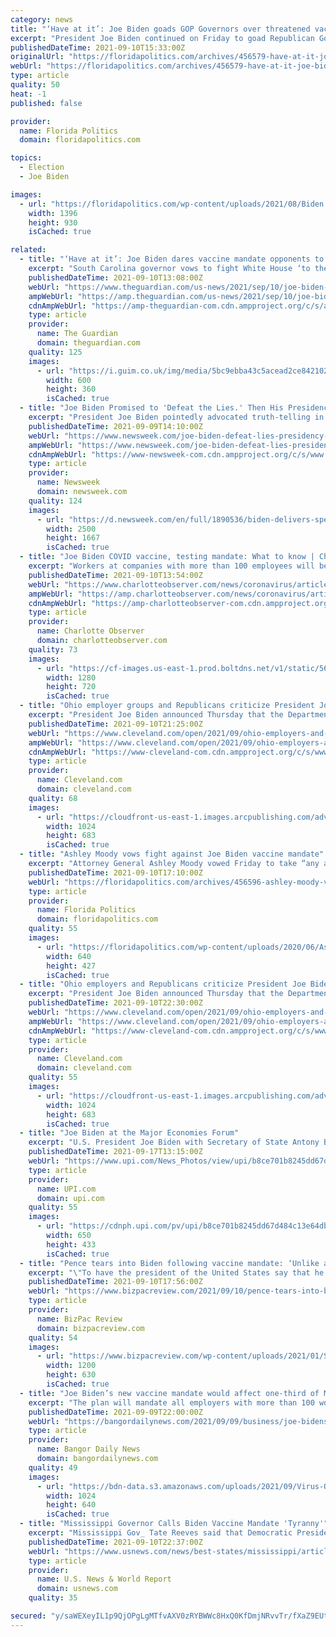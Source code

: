 ```yaml
---
category: news
title: "‘Have at it’: Joe Biden goads GOP Governors over threatened vaccine mandate suits"
excerpt: "President Joe Biden continued on Friday to goad Republican Governors resisting COVID-19 vaccine mandates he rolled out the day before. When asked about them being challenged in court by a reporter at a Washington D."
publishedDateTime: 2021-09-10T15:33:00Z
originalUrl: "https://floridapolitics.com/archives/456579-have-at-it-joe-biden-goads-gop-governors-over-threatened-vaccine-mandate-suits/"
webUrl: "https://floridapolitics.com/archives/456579-have-at-it-joe-biden-goads-gop-governors-over-threatened-vaccine-mandate-suits/"
type: article
quality: 50
heat: -1
published: false

provider:
  name: Florida Politics
  domain: floridapolitics.com

topics:
  - Election
  - Joe Biden

images:
  - url: "https://floridapolitics.com/wp-content/uploads/2021/08/Biden.jpg"
    width: 1396
    height: 930
    isCached: true

related:
  - title: "‘Have at it’: Joe Biden dares vaccine mandate opponents to take him on"
    excerpt: "South Carolina governor vows to fight White House ‘to the gates of hell’ over president’s large-scale vaccine requirements"
    publishedDateTime: 2021-09-10T13:08:00Z
    webUrl: "https://www.theguardian.com/us-news/2021/sep/10/joe-biden-vaccine-mandates-coronavirus-covid"
    ampWebUrl: "https://amp.theguardian.com/us-news/2021/sep/10/joe-biden-vaccine-mandates-coronavirus-covid"
    cdnAmpWebUrl: "https://amp-theguardian-com.cdn.ampproject.org/c/s/amp.theguardian.com/us-news/2021/sep/10/joe-biden-vaccine-mandates-coronavirus-covid"
    type: article
    provider:
      name: The Guardian
      domain: theguardian.com
    quality: 125
    images:
      - url: "https://i.guim.co.uk/img/media/5bc9ebba43c5acead2ce842102b339dee2a158a6/0_170_5092_3056/master/5092.jpg?width=300&quality=45&auto=format&fit=max&dpr=2&s=5be583b9dd9377df7b433c3e37f94f63"
        width: 600
        height: 360
        isCached: true
  - title: "Joe Biden Promised to 'Defeat the Lies.' Then His Presidency Hit a Crisis"
    excerpt: "President Joe Biden pointedly advocated truth-telling in his inaugural address, in a tacit rebuke of Donald Trump's loose relationship with facts. But a few months on, the crises posed by the U.S. withdrawal from Afghanistan have tested Biden's commitment to truth."
    publishedDateTime: 2021-09-09T14:10:00Z
    webUrl: "https://www.newsweek.com/joe-biden-defeat-lies-presidency-crisis-1627349"
    ampWebUrl: "https://www.newsweek.com/joe-biden-defeat-lies-presidency-crisis-1627349?amp=1"
    cdnAmpWebUrl: "https://www-newsweek-com.cdn.ampproject.org/c/s/www.newsweek.com/joe-biden-defeat-lies-presidency-crisis-1627349?amp=1"
    type: article
    provider:
      name: Newsweek
      domain: newsweek.com
    quality: 124
    images:
      - url: "https://d.newsweek.com/en/full/1890536/biden-delivers-speech-state-dining-room.jpg"
        width: 2500
        height: 1667
        isCached: true
  - title: "Joe Biden COVID vaccine, testing mandate: What to know | Charlotte Observer"
    excerpt: "Workers at companies with more than 100 employees will be required to get a COVID-19 vaccine or submit to weekly testing under a new rule President Joe Biden unveiled Thursday — but is it feasible? The rule applies to over 80 million workers in the private sector and falls under Biden’s six-part plan to combat the spread of the coronavirus."
    publishedDateTime: 2021-09-10T13:54:00Z
    webUrl: "https://www.charlotteobserver.com/news/coronavirus/article254119523.html"
    ampWebUrl: "https://amp.charlotteobserver.com/news/coronavirus/article254119523.html"
    cdnAmpWebUrl: "https://amp-charlotteobserver-com.cdn.ampproject.org/c/s/amp.charlotteobserver.com/news/coronavirus/article254119523.html"
    type: article
    provider:
      name: Charlotte Observer
      domain: charlotteobserver.com
    quality: 73
    images:
      - url: "https://cf-images.us-east-1.prod.boltdns.net/v1/static/5615998031001/1d8ced6c-2a38-4e97-8955-b22320db511a/f3d0c067-6cd5-4bb8-8fa2-a5b474cd562c/1280x720/match/image.jpg"
        width: 1280
        height: 720
        isCached: true
  - title: "Ohio employer groups and Republicans criticize President Joe Biden’s vaccine mandate"
    excerpt: "President Joe Biden announced Thursday that the Department of Labor will mandate that all companies with 100 or more employees require that their workforce be vaccinated or show weekly negative coronavirus tests."
    publishedDateTime: 2021-09-10T21:25:00Z
    webUrl: "https://www.cleveland.com/open/2021/09/ohio-employers-and-republicans-criticize-president-joe-bidens-vaccine-mandate-wait-for-more-federal-guidance.html"
    ampWebUrl: "https://www.cleveland.com/open/2021/09/ohio-employers-and-republicans-criticize-president-joe-bidens-vaccine-mandate-wait-for-more-federal-guidance.html?outputType=amp"
    cdnAmpWebUrl: "https://www-cleveland-com.cdn.ampproject.org/c/s/www.cleveland.com/open/2021/09/ohio-employers-and-republicans-criticize-president-joe-bidens-vaccine-mandate-wait-for-more-federal-guidance.html?outputType=amp"
    type: article
    provider:
      name: Cleveland.com
      domain: cleveland.com
    quality: 68
    images:
      - url: "https://cloudfront-us-east-1.images.arcpublishing.com/advancelocal/T7EC4ZMPZRA3FBKKIR2V5TYUUA.jpg"
        width: 1024
        height: 683
        isCached: true
  - title: "Ashley Moody vows fight against Joe Biden vaccine mandate"
    excerpt: "Attorney General Ashley Moody vowed Friday to take “any and all action” against federal plans to mandate COVID-19 vaccinations for more than 80 million Americans working in the private sector. “Joe Biden does not have the legal authority to force vaccines on millions of Americans,"
    publishedDateTime: 2021-09-10T17:10:00Z
    webUrl: "https://floridapolitics.com/archives/456596-ashley-moody-vows-fight-against-joe-biden-vaccine-mandate/"
    type: article
    provider:
      name: Florida Politics
      domain: floridapolitics.com
    quality: 55
    images:
      - url: "https://floridapolitics.com/wp-content/uploads/2020/06/Ashley-Moody-scaled-e1591877498704.jpg"
        width: 640
        height: 427
        isCached: true
  - title: "Ohio employers and Republicans criticize President Joe Biden’s vaccine mandate, wait for more federal guidance"
    excerpt: "President Joe Biden announced Thursday that the Department of Labor will mandate that all companies with 100 or more employees require that their workforce be vaccinated or show weekly negative coronavirus tests."
    publishedDateTime: 2021-09-10T22:30:00Z
    webUrl: "https://www.cleveland.com/open/2021/09/ohio-employers-and-republicans-criticize-president-joe-bidens-vaccine-mandate-wait-for-more-federal-guidance.html"
    ampWebUrl: "https://www.cleveland.com/open/2021/09/ohio-employers-and-republicans-criticize-president-joe-bidens-vaccine-mandate-wait-for-more-federal-guidance.html?outputType=amp"
    cdnAmpWebUrl: "https://www-cleveland-com.cdn.ampproject.org/c/s/www.cleveland.com/open/2021/09/ohio-employers-and-republicans-criticize-president-joe-bidens-vaccine-mandate-wait-for-more-federal-guidance.html?outputType=amp"
    type: article
    provider:
      name: Cleveland.com
      domain: cleveland.com
    quality: 55
    images:
      - url: "https://cloudfront-us-east-1.images.arcpublishing.com/advancelocal/T7EC4ZMPZRA3FBKKIR2V5TYUUA.jpg"
        width: 1024
        height: 683
        isCached: true
  - title: "Joe Biden at the Major Economies Forum"
    excerpt: "U.S. President Joe Biden with Secretary of State Antony Blinken (not shown) participate in the virtual Major Economies Forum from South Court Auditorium at the White House in Washington on Friday, September 17,"
    publishedDateTime: 2021-09-17T13:15:00Z
    webUrl: "https://www.upi.com/News_Photos/view/upi/b8ce701b8245dd67d484c13e64dbfc4b/Joe-Biden-at-the-Major-Economies-Forum/"
    type: article
    provider:
      name: UPI.com
      domain: upi.com
    quality: 55
    images:
      - url: "https://cdnph.upi.com/pv/upi/b8ce701b8245dd67d484c13e64dbfc4b/BIDEN-WORLD.jpg"
        width: 650
        height: 433
        isCached: true
  - title: "Pence tears into Biden following vaccine mandate: ‘Unlike anything I’d ever heard’ from a US president"
    excerpt: "\"To have the president of the United States say that he has been patient but his patience is wearing thin,\" Pence said."
    publishedDateTime: 2021-09-10T17:56:00Z
    webUrl: "https://www.bizpacreview.com/2021/09/10/pence-tears-into-biden-following-vaccine-mandate-unlike-anything-id-ever-heard-from-a-us-president-1132546/"
    type: article
    provider:
      name: BizPac Review
      domain: bizpacreview.com
    quality: 54
    images:
      - url: "https://www.bizpacreview.com/wp-content/uploads/2021/01/SG-Mike-Pence-1200x630.png"
        width: 1200
        height: 630
        isCached: true
  - title: "Joe Biden’s new vaccine mandate would affect one-third of Maine’s private workforce"
    excerpt: "The plan will mandate all employers with more than 100 workers to require their workers to be vaccinated for COVID-19 or tested for the virus weekly."
    publishedDateTime: 2021-09-09T22:00:00Z
    webUrl: "https://bangordailynews.com/2021/09/09/business/joe-bidens-new-vaccine-mandate-would-affect-one-third-of-maines-private-workforce/"
    type: article
    provider:
      name: Bangor Daily News
      domain: bangordailynews.com
    quality: 49
    images:
      - url: "https://bdn-data.s3.amazonaws.com/uploads/2021/09/Virus-Outbreak-Florida-1-e1631224818491.jpg"
        width: 1024
        height: 640
        isCached: true
  - title: "Mississippi Governor Calls Biden Vaccine Mandate 'Tyranny'"
    excerpt: "Mississippi Gov_ Tate Reeves said that Democratic President Joe Biden’s new federal vaccine requirements are “clearly unconstitutional.\"."
    publishedDateTime: 2021-09-10T22:37:00Z
    webUrl: "https://www.usnews.com/news/best-states/mississippi/articles/2021-09-10/mississippi-governor-calls-biden-vaccine-mandate-tyranny"
    type: article
    provider:
      name: U.S. News & World Report
      domain: usnews.com
    quality: 35

secured: "y/saWEXeyIL1p9QjOPgLgMTfvAXV0zRYBWWc8HxQ0KfDmjNRvvTr/fXaZ9EUtX5kKU/OCanGzc4dVKVL4DaShcISaqaotsvHby6blE+foeKxGW1NHN9uOfaID+lzFXx/SHEFphG0NUw9U5TiNaiek2f+bQgiIfyjJD1ZS4R9gcYRV1rnSVGoms4tKbtWwGU0Bt3b0IyGjIYEuWT0ICNwboaigF91Q2/CP//PTjfpGQox444zkVIlaO/dYbFsxLzjLj4K2df0/5c0qyAIFlwJqSu0ITtJJlxn82ZEGiYjGCRqX0ppr3wiVrZqU/W8LfwcEKSGOC2/LrgDmpU6a972PO/N5XQKbnqQfHkRK44sI9w=;VQx4KmVoZ3e+2kclsBBrJA=="
---
```


